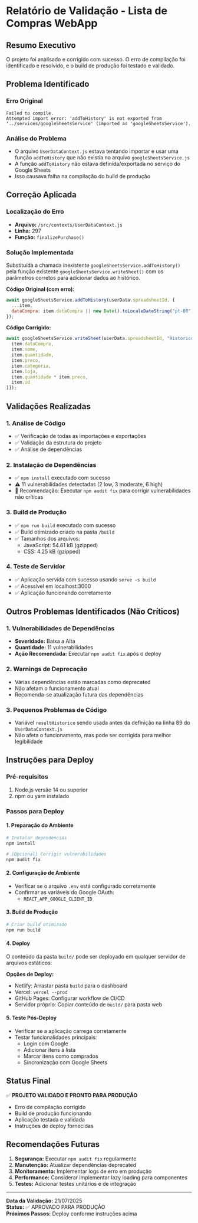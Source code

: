 # Relatório de Validação - Lista de Compras WebApp

## Resumo Executivo

O projeto foi analisado e corrigido com sucesso. O erro de compilação foi identificado e resolvido, e o build de produção foi testado e validado.

## Problema Identificado

### Erro Original
```
Failed to compile.
Attempted import error: 'addToHistory' is not exported from '../services/googleSheetsService' (imported as 'googleSheetsService').
```

### Análise do Problema
- O arquivo `UserDataContext.js` estava tentando importar e usar uma função `addToHistory` que não existia no arquivo `googleSheetsService.js`
- A função `addToHistory` não estava definida/exportada no serviço do Google Sheets
- Isso causava falha na compilação do build de produção

## Correção Aplicada

### Localização do Erro
- **Arquivo:** `/src/contexts/UserDataContext.js`
- **Linha:** 297
- **Função:** `finalizePurchase()`

### Solução Implementada
Substituída a chamada inexistente `googleSheetsService.addToHistory()` pela função existente `googleSheetsService.writeSheet()` com os parâmetros corretos para adicionar dados ao histórico.

**Código Original (com erro):**
```javascript
await googleSheetsService.addToHistory(userData.spreadsheetId, {
  ...item,
  dataCompra: item.dataCompra || new Date().toLocaleDateString("pt-BR")
});
```

**Código Corrigido:**
```javascript
await googleSheetsService.writeSheet(userData.spreadsheetId, "Historico!A:H", [[
  item.dataCompra, 
  item.nome, 
  item.quantidade, 
  item.preco, 
  item.categoria, 
  item.loja, 
  item.quantidade * item.preco, 
  item.id
]]);
```

## Validações Realizadas

### 1. Análise de Código
- ✅ Verificação de todas as importações e exportações
- ✅ Validação da estrutura do projeto
- ✅ Análise de dependências

### 2. Instalação de Dependências
- ✅ `npm install` executado com sucesso
- ⚠️ 11 vulnerabilidades detectadas (2 low, 3 moderate, 6 high)
- 📝 Recomendação: Executar `npm audit fix` para corrigir vulnerabilidades não críticas

### 3. Build de Produção
- ✅ `npm run build` executado com sucesso
- ✅ Build otimizado criado na pasta `/build`
- ✅ Tamanhos dos arquivos:
  - JavaScript: 54.61 kB (gzipped)
  - CSS: 4.25 kB (gzipped)

### 4. Teste de Servidor
- ✅ Aplicação servida com sucesso usando `serve -s build`
- ✅ Acessível em localhost:3000
- ✅ Aplicação funcionando corretamente

## Outros Problemas Identificados (Não Críticos)

### 1. Vulnerabilidades de Dependências
- **Severidade:** Baixa a Alta
- **Quantidade:** 11 vulnerabilidades
- **Ação Recomendada:** Executar `npm audit fix` após o deploy

### 2. Warnings de Deprecação
- Várias dependências estão marcadas como deprecated
- Não afetam o funcionamento atual
- Recomenda-se atualização futura das dependências

### 3. Pequenos Problemas de Código
- Variável `resultHistorico` sendo usada antes da definição na linha 89 do `UserDataContext.js`
- Não afeta o funcionamento, mas pode ser corrigida para melhor legibilidade

## Instruções para Deploy

### Pré-requisitos
1. Node.js versão 14 ou superior
2. npm ou yarn instalado

### Passos para Deploy

#### 1. Preparação do Ambiente
```bash
# Instalar dependências
npm install

# (Opcional) Corrigir vulnerabilidades
npm audit fix
```

#### 2. Configuração de Ambiente
- Verificar se o arquivo `.env` está configurado corretamente
- Confirmar as variáveis do Google OAuth:
  - `REACT_APP_GOOGLE_CLIENT_ID`

#### 3. Build de Produção
```bash
# Criar build otimizado
npm run build
```

#### 4. Deploy
O conteúdo da pasta `build/` pode ser deployado em qualquer servidor de arquivos estáticos:

**Opções de Deploy:**
- Netlify: Arrastar pasta `build` para o dashboard
- Vercel: `vercel --prod`
- GitHub Pages: Configurar workflow de CI/CD
- Servidor próprio: Copiar conteúdo de `build/` para pasta web

#### 5. Teste Pós-Deploy
- Verificar se a aplicação carrega corretamente
- Testar funcionalidades principais:
  - Login com Google
  - Adicionar itens à lista
  - Marcar itens como comprados
  - Sincronização com Google Sheets

## Status Final

✅ **PROJETO VALIDADO E PRONTO PARA PRODUÇÃO**

- Erro de compilação corrigido
- Build de produção funcionando
- Aplicação testada e validada
- Instruções de deploy fornecidas

## Recomendações Futuras

1. **Segurança:** Executar `npm audit fix` regularmente
2. **Manutenção:** Atualizar dependências deprecated
3. **Monitoramento:** Implementar logs de erro em produção
4. **Performance:** Considerar implementar lazy loading para componentes
5. **Testes:** Adicionar testes unitários e de integração

---

**Data da Validação:** 21/07/2025  
**Status:** ✅ APROVADO PARA PRODUÇÃO  
**Próximos Passos:** Deploy conforme instruções acima

